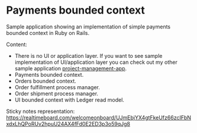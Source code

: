 # Payments bounded context

Sample application showing an implementation of simple payments bounded context in Ruby on Rails.

Content:
- There is no UI or application layer. If you want to see sample implementation of UI/application layer you can check out my other sample application [project-management-app](https://github.com/mariuszkapcia/project-management-app).
- Payments bounded context.
- Orders bounded context.
- Order fulfillment process manager.
- Order shipment process manager.
- UI bounded context with Ledger read model.

Sticky notes representation: https://realtimeboard.com/welcomeonboard/UJmEbjYX4gtFkeUfz66zcIFbNxdxLhQPoRUv2hpuU24AX4fFd0E2ED3p3o59qJg8

